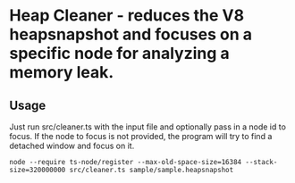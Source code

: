 # Heap Cleaner - reduces the V8 heapsnapshot and focuses on a specific node for analyzing a memory leak.

## Usage

Just run src/cleaner.ts with the input file and optionally pass in a node id to focus.
If the node to focus is not provided, the program will try to find a detached window and focus on it.

```
node --require ts-node/register --max-old-space-size=16384 --stack-size=320000000 src/cleaner.ts sample/sample.heapsnapshot

```

